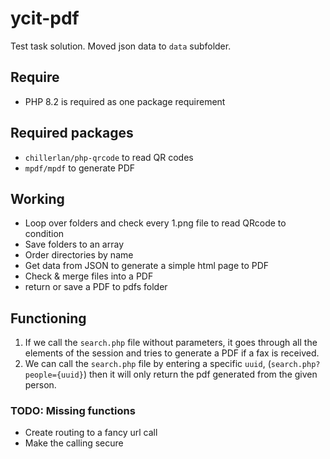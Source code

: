 # ycit-pdf
Test task solution. Moved json data to `data` subfolder.

## Require
- PHP 8.2 is required as one package requirement

## Required packages
-  ```chillerlan/php-qrcode``` to read QR codes
-  ```mpdf/mpdf``` to generate PDF

## Working
- Loop over folders and check every 1.png file to read QRcode to condition
- Save folders to an array
- Order directories by name
- Get data from JSON to generate a simple html page to PDF
- Check & merge files into a PDF
- return or save a PDF to pdfs folder

## Functioning
1. If we call the ```search.php``` file without parameters, it goes through all the elements of the session and tries to generate a PDF if a fax is received.
2. We can call the ```search.php``` file by entering a specific ```uuid```, (```search.php?people={uuid}```) then it will only return the pdf generated from the given person.

### TODO: Missing functions
- Create routing to a fancy url call
- Make the calling secure
